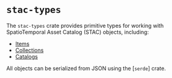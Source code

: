 # `stac-types`

The `stac-types` crate provides primitive types for working with SpatioTemporal Asset Catalog (STAC)
objects, including:

* [Items](https://github.com/radiantearth/stac-spec/blob/master/item-spec/item-spec.md)
* [Collections](https://github.com/radiantearth/stac-spec/blob/master/collection-spec/collection-spec.md)
* [Catalogs](https://github.com/radiantearth/stac-spec/blob/master/catalog-spec/catalog-spec.md)

All objects can be serialized from JSON using the [`serde`] crate.
